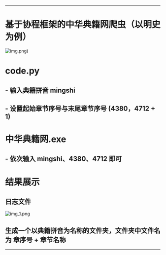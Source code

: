 ***
# 基于协程框架的中华典籍网爬虫（以明史为例）

![img.png](https://github.com/QuanMa722/crawler-project/blob/main/%E9%A1%B9%E7%9B%AE/%E4%B8%AD%E5%8D%8E%E5%85%B8%E7%B1%8D/img/img.png))

# code.py
## - 输入典籍拼音 **mingshi**
## - 设置起始章节序号与末尾章节序号 **(4380，4712 + 1)**

# 中华典籍网.exe
## - 依次输入 **mingshi**、**4380**、**4712** 即可

# 结果展示
## 日志文件
![img_1.png](https://github.com/QuanMa722/crawler-project/blob/main/%E9%A1%B9%E7%9B%AE/%E4%B8%AD%E5%8D%8E%E5%85%B8%E7%B1%8D/img/img_1.png)

## 生成一个以典籍拼音为名称的文件夹，文件夹中文件名为 章序号 + 章节名称

***

